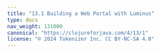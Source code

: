 ```yaml
---
title: "13.1 Building a Web Portal with Luminus"
type: docs
nav_weight: 131000
canonical: "https://clojureforjava.com/4/13/1"
license: "© 2024 Tokenizer Inc. CC BY-NC-SA 4.0"
---
```


